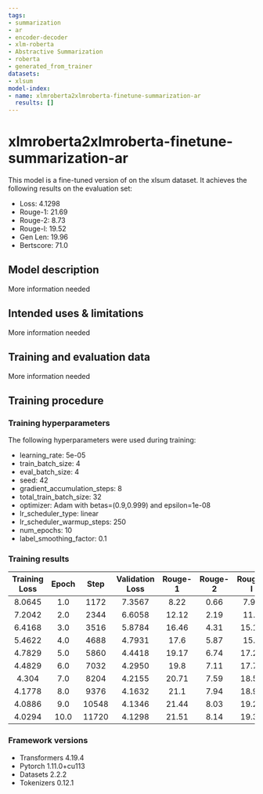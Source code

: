 ```yaml
---
tags:
- summarization
- ar
- encoder-decoder
- xlm-roberta
- Abstractive Summarization
- roberta
- generated_from_trainer
datasets:
- xlsum
model-index:
- name: xlmroberta2xlmroberta-finetune-summarization-ar
  results: []
---
```


<!-- This model card has been generated automatically according to the information the Trainer had access to. You
should probably proofread and complete it, then remove this comment. -->

# xlmroberta2xlmroberta-finetune-summarization-ar

This model is a fine-tuned version of [](https://huggingface.co/) on the xlsum dataset.
It achieves the following results on the evaluation set:
- Loss: 4.1298
- Rouge-1: 21.69
- Rouge-2: 8.73
- Rouge-l: 19.52
- Gen Len: 19.96
- Bertscore: 71.0

## Model description

More information needed

## Intended uses & limitations

More information needed

## Training and evaluation data

More information needed

## Training procedure

### Training hyperparameters

The following hyperparameters were used during training:
- learning_rate: 5e-05
- train_batch_size: 4
- eval_batch_size: 4
- seed: 42
- gradient_accumulation_steps: 8
- total_train_batch_size: 32
- optimizer: Adam with betas=(0.9,0.999) and epsilon=1e-08
- lr_scheduler_type: linear
- lr_scheduler_warmup_steps: 250
- num_epochs: 10
- label_smoothing_factor: 0.1

### Training results

| Training Loss | Epoch | Step  | Validation Loss | Rouge-1 | Rouge-2 | Rouge-l | Gen Len | Bertscore |
|:-------------:|:-----:|:-----:|:---------------:|:-------:|:-------:|:-------:|:-------:|:---------:|
| 8.0645        | 1.0   | 1172  | 7.3567          | 8.22    | 0.66    | 7.94    | 20.0    | 58.18     |
| 7.2042        | 2.0   | 2344  | 6.6058          | 12.12   | 2.19    | 11.4    | 20.0    | 63.24     |
| 6.4168        | 3.0   | 3516  | 5.8784          | 16.46   | 4.31    | 15.15   | 20.0    | 66.3      |
| 5.4622        | 4.0   | 4688  | 4.7931          | 17.6    | 5.87    | 15.9    | 19.99   | 69.21     |
| 4.7829        | 5.0   | 5860  | 4.4418          | 19.17   | 6.74    | 17.22   | 19.98   | 70.23     |
| 4.4829        | 6.0   | 7032  | 4.2950          | 19.8    | 7.11    | 17.74   | 19.98   | 70.38     |
| 4.304         | 7.0   | 8204  | 4.2155          | 20.71   | 7.59    | 18.56   | 19.98   | 70.66     |
| 4.1778        | 8.0   | 9376  | 4.1632          | 21.1    | 7.94    | 18.99   | 19.98   | 70.86     |
| 4.0886        | 9.0   | 10548 | 4.1346          | 21.44   | 8.03    | 19.28   | 19.98   | 70.93     |
| 4.0294        | 10.0  | 11720 | 4.1298          | 21.51   | 8.14    | 19.33   | 19.98   | 71.02     |


### Framework versions

- Transformers 4.19.4
- Pytorch 1.11.0+cu113
- Datasets 2.2.2
- Tokenizers 0.12.1
